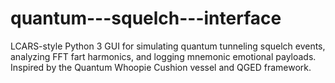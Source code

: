 # quantum---squelch---interface
LCARS-style Python 3 GUI for simulating quantum tunneling squelch events, analyzing FFT fart harmonics, and logging mnemonic emotional payloads. Inspired by the Quantum Whoopie Cushion vessel and QGED framework.
